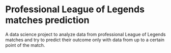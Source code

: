 # Professional League of Legends matches prediction
A data science project to analyze data from professional League of Legends matches and try to predict their outcome only with data from up to a certain point of the match.
